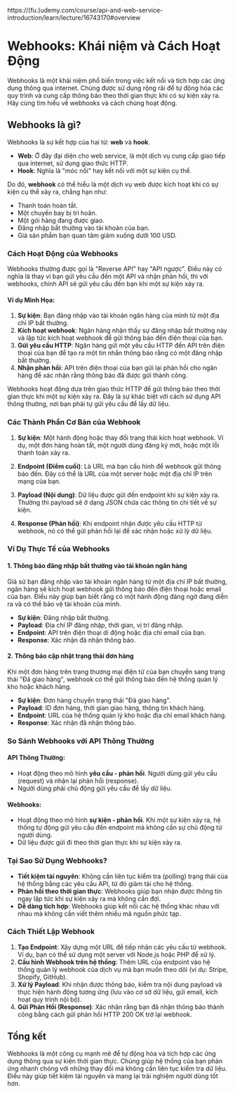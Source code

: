 https://(fu.)udemy.com/course/api-and-web-service-introduction/learn/lecture/16743170#overview  
# Webhooks: Khái niệm và Cách Hoạt Động

Webhooks là một khái niệm phổ biến trong việc kết nối và tích hợp các ứng dụng thông qua internet. Chúng được sử dụng rộng rãi để tự động hóa các quy trình và cung cấp thông báo theo thời gian thực khi có sự kiện xảy ra. Hãy cùng tìm hiểu về webhooks và cách chúng hoạt động.

## Webhooks là gì?

Webhooks là sự kết hợp của hai từ: **web** và **hook**.

- **Web**: Ở đây đại diện cho web service, là một dịch vụ cung cấp giao tiếp qua internet, sử dụng giao thức HTTP.
- **Hook**: Nghĩa là "móc nối" hay kết nối với một sự kiện cụ thể.

Do đó, **webhook** có thể hiểu là một dịch vụ web được kích hoạt khi có sự kiện cụ thể xảy ra, chẳng hạn như:
- Thanh toán hoàn tất.
- Một chuyến bay bị trì hoãn.
- Một gói hàng đang được giao.
- Đăng nhập bất thường vào tài khoản của bạn.
- Giá sản phẩm bạn quan tâm giảm xuống dưới 100 USD.

### Cách Hoạt Động của Webhooks

Webhooks thường được gọi là "Reverse API" hay "API ngược". Điều này có nghĩa là thay vì bạn gửi yêu cầu đến một API và nhận phản hồi, thì với webhooks, chính API sẽ gửi yêu cầu đến bạn khi một sự kiện xảy ra.

#### Ví dụ Minh Họa:

1. **Sự kiện**: Bạn đăng nhập vào tài khoản ngân hàng của mình từ một địa chỉ IP bất thường.
2. **Kích hoạt webhook**: Ngân hàng nhận thấy sự đăng nhập bất thường này và lập tức kích hoạt webhook để gửi thông báo đến điện thoại của bạn.
3. **Gửi yêu cầu HTTP**: Ngân hàng gửi một yêu cầu HTTP đến API trên điện thoại của bạn để tạo ra một tin nhắn thông báo rằng có một đăng nhập bất thường.
4. **Nhận phản hồi**: API trên điện thoại của bạn gửi lại phản hồi cho ngân hàng để xác nhận rằng thông báo đã được gửi thành công.

Webhooks hoạt động dựa trên giao thức HTTP để gửi thông báo theo thời gian thực khi một sự kiện xảy ra. Đây là sự khác biệt với cách sử dụng API thông thường, nơi bạn phải tự gửi yêu cầu để lấy dữ liệu.

### Các Thành Phần Cơ Bản của Webhook

1. **Sự kiện**: Một hành động hoặc thay đổi trạng thái kích hoạt webhook. Ví dụ, một đơn hàng hoàn tất, một người dùng đăng ký mới, hoặc một lỗi thanh toán xảy ra.
   
2. **Endpoint (Điểm cuối)**: Là URL mà bạn cấu hình để webhook gửi thông báo đến. Đây có thể là URL của một server hoặc một địa chỉ IP trên mạng của bạn.

3. **Payload (Nội dung)**: Dữ liệu được gửi đến endpoint khi sự kiện xảy ra. Thường thì payload sẽ ở dạng JSON chứa các thông tin chi tiết về sự kiện.

4. **Response (Phản hồi)**: Khi endpoint nhận được yêu cầu HTTP từ webhook, nó có thể gửi phản hồi lại để xác nhận hoặc xử lý dữ liệu.

### Ví Dụ Thực Tế của Webhooks

#### 1. Thông báo đăng nhập bất thường vào tài khoản ngân hàng

Giả sử bạn đăng nhập vào tài khoản ngân hàng từ một địa chỉ IP bất thường, ngân hàng sẽ kích hoạt webhook gửi thông báo đến điện thoại hoặc email của bạn. Điều này giúp bạn biết rằng có một hành động đáng ngờ đang diễn ra và có thể bảo vệ tài khoản của mình.

- **Sự kiện**: Đăng nhập bất thường.
- **Payload**: Địa chỉ IP đăng nhập, thời gian, vị trí đăng nhập.
- **Endpoint**: API trên điện thoại di động hoặc địa chỉ email của bạn.
- **Response**: Xác nhận đã nhận thông báo.

#### 2. Thông báo cập nhật trạng thái đơn hàng

Khi một đơn hàng trên trang thương mại điện tử của bạn chuyển sang trạng thái "Đã giao hàng", webhook có thể gửi thông báo đến hệ thống quản lý kho hoặc khách hàng.

- **Sự kiện**: Đơn hàng chuyển trạng thái "Đã giao hàng".
- **Payload**: ID đơn hàng, thời gian giao hàng, thông tin khách hàng.
- **Endpoint**: URL của hệ thống quản lý kho hoặc địa chỉ email khách hàng.
- **Response**: Xác nhận đã nhận thông báo.

### So Sánh Webhooks với API Thông Thường

#### API Thông Thường:

- Hoạt động theo mô hình **yêu cầu - phản hồi**. Người dùng gửi yêu cầu (request) và nhận lại phản hồi (response).
- Người dùng phải chủ động gửi yêu cầu để lấy dữ liệu.

#### Webhooks:

- Hoạt động theo mô hình **sự kiện - phản hồi**. Khi một sự kiện xảy ra, hệ thống tự động gửi yêu cầu đến endpoint mà không cần sự chủ động từ người dùng.
- Dữ liệu được gửi đi theo thời gian thực khi sự kiện xảy ra.

### Tại Sao Sử Dụng Webhooks?

- **Tiết kiệm tài nguyên**: Không cần liên tục kiểm tra (polling) trạng thái của hệ thống bằng các yêu cầu API, từ đó giảm tải cho hệ thống.
- **Phản hồi theo thời gian thực**: Webhooks giúp bạn nhận được thông tin ngay lập tức khi sự kiện xảy ra mà không cần đợi.
- **Dễ dàng tích hợp**: Webhooks giúp kết nối các hệ thống khác nhau với nhau mà không cần viết thêm nhiều mã nguồn phức tạp.

### Cách Thiết Lập Webhook

1. **Tạo Endpoint**: Xây dựng một URL để tiếp nhận các yêu cầu từ webhook. Ví dụ, bạn có thể sử dụng một server với Node.js hoặc PHP để xử lý.
2. **Cấu hình Webhook trên hệ thống**: Thêm URL của endpoint vào hệ thống quản lý webhook của dịch vụ mà bạn muốn theo dõi (ví dụ: Stripe, Shopify, GitHub).
3. **Xử lý Payload**: Khi nhận được thông báo, kiểm tra nội dung payload và thực hiện hành động tương ứng (lưu vào cơ sở dữ liệu, gửi email, kích hoạt quy trình nội bộ).
4. **Gửi Phản Hồi (Response)**: Xác nhận rằng bạn đã nhận thông báo thành công bằng cách gửi phản hồi HTTP 200 OK trở lại webhook.

## Tổng kết

Webhooks là một công cụ mạnh mẽ để tự động hóa và tích hợp các ứng dụng thông qua sự kiện thời gian thực. Chúng giúp hệ thống của bạn phản ứng nhanh chóng với những thay đổi mà không cần liên tục kiểm tra dữ liệu. Điều này giúp tiết kiệm tài nguyên và mang lại trải nghiệm người dùng tốt hơn.
